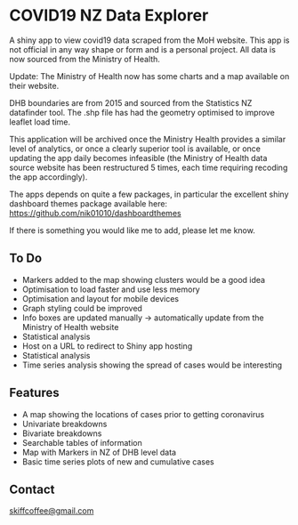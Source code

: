 # COVID19 NZ Data Explorer

A shiny app to view covid19 data scraped from the MoH website. This app is not official in any way shape or form and is a personal project. All data is now sourced from the Ministry of Health.

Update: The Ministry of Health now has some charts and a map available on their website.

DHB boundaries are from 2015 and sourced from the Statistics NZ datafinder tool. The .shp file has had the geometry optimised to improve leaflet load time.

This application will be archived once the Ministry Health provides a similar level of analytics, or once a clearly superior tool is available, or once updating the app daily becomes infeasible (the Ministry of Health data source website has been restructured 5 times, each time requiring recoding the app accordingly). 

The apps depends on quite a few packages, in particular the excellent shiny dashboard themes package available here:
https://github.com/nik01010/dashboardthemes

If there is something you would like me to add, please let me know.

## To Do

* Markers added to the map showing clusters would be a good idea
* Optimisation to load faster and use less memory 
* Optimisation and layout for mobile devices
* Graph styling could be improved
* Info boxes are updated manually -> automatically update from the Ministry of Health website
* Statistical analysis
* Host on a URL to redirect to Shiny app hosting
* Statistical analysis 
* Time series analysis showing the spread of cases would be interesting

## Features

* A map showing the locations of cases prior to getting coronavirus
* Univariate breakdowns
* Bivariate breakdowns
* Searchable tables of information
* Map with Markers in NZ of DHB level data
* Basic time series plots of new and cumulative cases

## Contact

skiffcoffee@gmail.com

